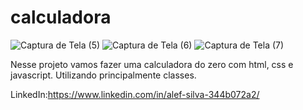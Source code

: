 ﻿# calculadora
![Captura de Tela (5)](https://github.com/alefsilvs/calculadora/assets/144731457/cbc45d92-914a-4334-8f27-5bbbc90fbc53)
![Captura de Tela (6)](https://github.com/alefsilvs/calculadora/assets/144731457/721c5a0b-62ef-4262-941c-2426f98287b0)
![Captura de Tela (7)](https://github.com/alefsilvs/calculadora/assets/144731457/fbb7e5a2-9124-4f95-a2c2-b05ceea1befc)


Nesse projeto vamos fazer uma calculadora do zero com html, css e javascript. Utilizando principalmente classes.

LinkedIn:https://www.linkedin.com/in/alef-silva-344b072a2/
